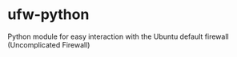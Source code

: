 # ufw-python
Python module for easy interaction with the Ubuntu default firewall (Uncomplicated Firewall)
